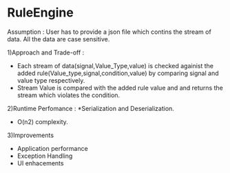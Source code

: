 # RuleEngine
 
Assumption :
User has to provide a json file which contins the stream of data.
All the data are case sensitive.

1)Approach and Trade-off :
  * Each stream of data(signal,Value_Type,value) is checked againist the added rule(Value_type,signal,condition,value) by comparing 
   signal and value type respectively.
  * Stream Value is compared with the added rule value and and returns the stream which violates the condition.
   
2)Runtime Perfomance :
   *Serialization and Deserialization.
   * O(n2) complexity.		

3)Improvements
  * Application performance
  * Exception Handling
  * UI enhacements
